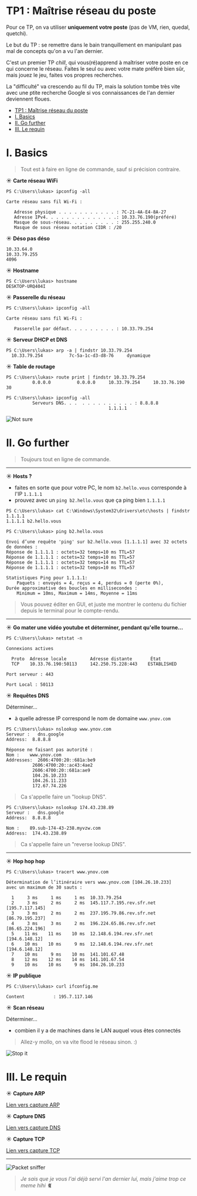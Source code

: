 # TP1 : Maîtrise réseau du poste

Pour ce TP, on va utiliser **uniquement votre poste** (pas de VM, rien, quedal, quetchi).

Le but du TP : se remettre dans le bain tranquillement en manipulant pas mal de concepts qu'on a vu l'an dernier.

C'est un premier TP *chill*, qui vous(ré)apprend à maîtriser votre poste en ce qui concerne le réseau. Faites le seul ou avec votre mate préféré bien sûr, mais jouez le jeu, faites vos propres recherches.

La "difficulté" va crescendo au fil du TP, mais la solution tombe très vite avec une ptite recherche Google si vos connaissances de l'an dernier deviennent floues.

- [TP1 : Maîtrise réseau du poste](#tp1--maîtrise-réseau-du-poste)
- [I. Basics](#i-basics)
- [II. Go further](#ii-go-further)
- [III. Le requin](#iii-le-requin)

# I. Basics

> Tout est à faire en ligne de commande, sauf si précision contraire.

☀️ **Carte réseau WiFi**
```
PS C:\Users\lukas> ipconfig -all

Carte réseau sans fil Wi-Fi :

   Adresse physique . . . . . . . . . . . : 7C-21-4A-E4-8A-27
   Adresse IPv4. . . . . . . . . . . . . .: 10.33.76.190(préféré)
   Masque de sous-réseau. . . . . . . . . : 255.255.240.0
   Masque de sous réseau notation CIDR : /20 
```

☀️ **Déso pas déso**
```
10.33.64.0
10.33.79.255
4096
```

☀️ **Hostname**
```
PS C:\Users\lukas> hostname
DESKTOP-URQ404I
```

☀️ **Passerelle du réseau**
```
PS C:\Users\lukas> ipconfig -all

Carte réseau sans fil Wi-Fi :

   Passerelle par défaut. . . . . . . . . : 10.33.79.254
```
☀️ **Serveur DHCP et DNS**

```
PS C:\Users\lukas> arp -a | findstr 10.33.79.254
  10.33.79.254          7c-5a-1c-d3-d8-76     dynamique
```

☀️ **Table de routage**
```
PS C:\Users\lukas> route print | findstr 10.33.79.254
          0.0.0.0          0.0.0.0     10.33.79.254     10.33.76.190     30

PS C:\Users\lukas> ipconfig -all
          Serveurs DNS. . .  . . . . . . . . . . : 8.8.8.8
                                       1.1.1.1
```
![Not sure](./img/notsure.png)

# II. Go further

> Toujours tout en ligne de commande.

---

☀️ **Hosts ?**

- faites en sorte que pour votre PC, le nom `b2.hello.vous` corresponde à l'IP `1.1.1.1`
- prouvez avec un `ping b2.hello.vous` que ça ping bien `1.1.1.1`
```
PS C:\Users\lukas> cat C:\Windows\System32\drivers\etc\hosts | findstr 1.1.1.1
1.1.1.1 b2.hello.vous

PS C:\Users\lukas> ping b2.hello.vous

Envoi d’une requête 'ping' sur b2.hello.vous [1.1.1.1] avec 32 octets de données :
Réponse de 1.1.1.1 : octets=32 temps=10 ms TTL=57
Réponse de 1.1.1.1 : octets=32 temps=10 ms TTL=57
Réponse de 1.1.1.1 : octets=32 temps=14 ms TTL=57
Réponse de 1.1.1.1 : octets=32 temps=10 ms TTL=57

Statistiques Ping pour 1.1.1.1:
    Paquets : envoyés = 4, reçus = 4, perdus = 0 (perte 0%),
Durée approximative des boucles en millisecondes :
    Minimum = 10ms, Maximum = 14ms, Moyenne = 11ms
```
> Vous pouvez éditer en GUI, et juste me montrer le contenu du fichier depuis le terminal pour le compte-rendu.

---

☀️ **Go mater une vidéo youtube et déterminer, pendant qu'elle tourne...**
```
PS C:\Users\lukas> netstat -n

Connexions actives

  Proto  Adresse locale         Adresse distante       État
  TCP    10.33.76.190:50113     142.250.75.228:443    ESTABLISHED

Port serveur : 443

Port Local : 50113
```

☀️ **Requêtes DNS**

Déterminer...

- à quelle adresse IP correspond le nom de domaine `www.ynov.com`

```
PS C:\Users\lukas> nslookup www.ynov.com
Serveur :   dns.google
Address:  8.8.8.8

Réponse ne faisant pas autorité :
Nom :    www.ynov.com
Addresses:  2606:4700:20::681a:be9
          2606:4700:20::ac43:4ae2
          2606:4700:20::681a:ae9
          104.26.10.233
          104.26.11.233
          172.67.74.226
```

> Ca s'appelle faire un "lookup DNS".

```
PS C:\Users\lukas> nslookup 174.43.238.89
Serveur :   dns.google
Address:  8.8.8.8

Nom :    89.sub-174-43-238.myvzw.com
Address:  174.43.238.89
```

> Ca s'appelle faire un "reverse lookup DNS".

---

☀️ **Hop hop hop**

```
PS C:\Users\lukas> tracert www.ynov.com

Détermination de l’itinéraire vers www.ynov.com [104.26.10.233]
avec un maximum de 30 sauts :

  1     3 ms     1 ms     1 ms  10.33.79.254
  2     3 ms     2 ms     2 ms  145.117.7.195.rev.sfr.net [195.7.117.145]
  3     3 ms     2 ms     2 ms  237.195.79.86.rev.sfr.net [86.79.195.237]
  4     3 ms     3 ms     2 ms  196.224.65.86.rev.sfr.net [86.65.224.196]
  5    11 ms    11 ms    10 ms  12.148.6.194.rev.sfr.net [194.6.148.12]
  6    10 ms    10 ms     9 ms  12.148.6.194.rev.sfr.net [194.6.148.12]
  7    10 ms     9 ms    10 ms  141.101.67.48
  8    12 ms    12 ms    14 ms  141.101.67.54
  9    10 ms    10 ms     9 ms  104.26.10.233
```

☀️ **IP publique**

```
PS C:\Users\lukas> curl ifconfig.me

Content           : 195.7.117.146
```

☀️ **Scan réseau**

Déterminer...

- combien il y a de machines dans le LAN auquel vous êtes connectés

> Allez-y mollo, on va vite flood le réseau sinon. :)

![Stop it](./img/stop.png)

# III. Le requin

☀️ **Capture ARP**

[Lien vers capture ARP](./captures/arp.pcap)

☀️ **Capture DNS**

[Lien vers capture DNS](./captures/dns.pcap)

☀️ **Capture TCP**

[Lien vers capture TCP](./captures/tcp.pcap)

---

![Packet sniffer](img/wireshark.jpg)

> *Je sais que je vous l'ai déjà servi l'an dernier lui, mais j'aime trop ce meme hihi 🐈*